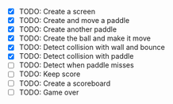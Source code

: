 - [x] TODO: Create a screen
- [x] TODO: Create and move a paddle
- [x] TODO: Create another paddle
- [x] TODO: Create the ball and make it move
- [x] TODO: Detect collision with wall and bounce
- [x] TODO: Detect collision with paddle
- [ ] TODO: Detect when paddle misses
- [ ] TODO: Keep score
- [ ] TODO: Create a scoreboard
- [ ] TODO: Game over